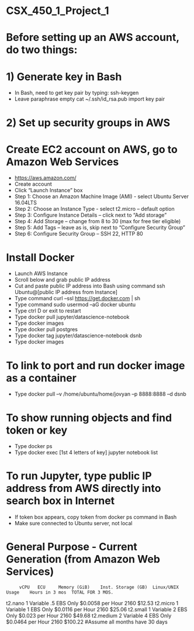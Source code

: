 # CSX_450_1_Project_1

# Before setting up an AWS account, do two things:
# 1) Generate key in Bash
- In Bash, need to get key pair by typing: ssh-keygen
- Leave paraphrase empty
cat ~/.ssh/id_rsa.pub import key pair

# 2) Set up security groups in AWS


# Create EC2 account on AWS, go to Amazon Web Services
- https://aws.amazon.com/
- Create account
- Click “Launch Instance” box
- Step 1: Choose an Amazon Machine Image (AMI) - select Ubuntu Server 16.04LTS
- Step 2: Choose an Instance Type - select t2.micro – default option
- Step 3: Configure Instance Details – click next to “Add storage”
- Step 4: Add Storage – change from 8 to 30 (max for free tier eligible)
- Step 5: Add Tags – leave as is, skip next to “Configure Security Group”
- Step 6: Configure Security Group – SSH 22, HTTP 80

# Install Docker
- Launch AWS Instance
- Scroll below and grab public IP address
- Cut and paste public IP address into Bash using command ssh Ubuntu@[public IP address from Instance]
- Type command curl –ssl https://get.docker.com | sh
- Type command sudo usermod –aG docker ubuntu
- Type ctrl D or exit to restart
- Type docker pull jupyter/datascience-notebook
- Type docker images
- Type docker pull postgres
- Type docker tag jupyter/datascience-notebook dsnb
- Type docker images

# To link to port and run docker image as a container
- Type docker pull –v /home/ubuntu/home/jovyan –p 8888:8888 –d dsnb

# To show running objects and find token or key
- Type docker ps
- Type docker exec [1st 4 letters of key] jupyter notebook list 

# To run Jupyter, type public IP address from AWS directly into search box in Internet
- If token box appears, copy token from docker ps command in Bash
- Make sure connected to Ubuntu server, not local

# General Purpose - Current Generation (from Amazon Web Services)
	     vCPU	ECU		Memory (GiB)	Inst. Storage (GB)	Linux/UNIX Usage	Hours in 3 mos	TOTAL FOR 3 MOS.
t2.nano	  	1	Variable	 .5	        EBS Only	      $0.0058 per Hour	    		2160	    $12.53
t2.micro	1	Variable	  1	        EBS Only	      $0.0116 per Hour	    		2160	    $25.06
t2.small	1	Variable	  2	        EBS Only	      $0.023 per Hour	      		2160	    $49.68
t2.medium	2	Variable	  4	        EBS Only	      $0.0464 per Hour	    		2160	    $100.22
#Assume all months have 30 days

